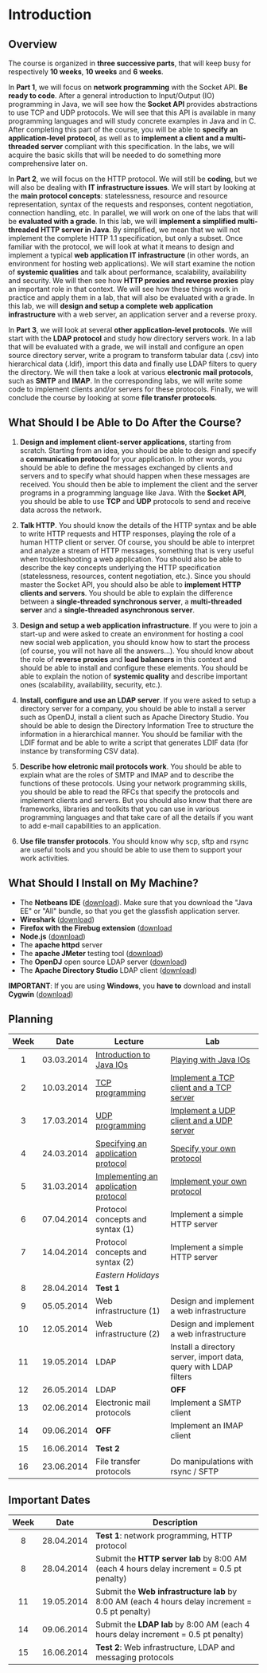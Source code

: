 # Introduction

## Overview

The course is organized in **three successive parts**, that will keep busy for respectively **10 weeks**, **10 weeks** and **6 weeks**.

In **Part 1**, we will focus on **network programming** with the Socket API. **Be ready to code**. After a general introduction to Input/Output (IO) programming in Java, we will see how the **Socket API** provides abstractions to use TCP and UDP protocols. We will see that this API is available in many programming languages and will study concrete examples in Java and in C. After completing this part of the course, you will be able to **specify an application-level protocol**, as well as to **implement a client and a multi-threaded server** compliant with this specification. In the labs, we will acquire the basic skills that will be needed to do something more comprehensive later on.

In **Part 2**, we will focus on the HTTP protocol. We will still be **coding**, but we will also be dealing with **IT infrastructure issues**. We will start by looking at the **main protocol concepts**: statelessness, resource and resource representation, syntax of the requests and responses, content negotiation, connection handling, etc. In parallel, we will work on one of the labs that will be **evaluated with a grade**. In this lab, we will **implement a simplified multi-threaded HTTP server in Java**. By simplified, we mean that we will not implement the complete HTTP 1.1 specification, but only a subset. Once familiar with the protocol, we will look at what it means to design and implement a typical **web application IT infrastructure** (in other words, an environment for hosting web applications). We will start examine the notion of **systemic qualities** and talk about performance, scalability, availability and security. We will then see how **HTTP proxies and reverse proxies** play an important role in that context. We will see how these things work in practice and apply them in a lab, that will also be evaluated with a grade. In this lab, we will **design and setup a complete web application infrastructure** with a web server, an application server and a reverse proxy. 

In **Part 3**, we will look at several **other application-level protocols**. We will start with the **LDAP protocol** and study how directory servers work. In a lab that will be evaluated with a grade, we will install and configure an open source directory server, write a program to transform tabular data (.csv) into hierarchical data (.ldif), import this data and finally use LDAP filters to query the directory. We will then take a look at various **electronic mail protocols**, such as **SMTP** and **IMAP**. In the corresponding labs, we will write some code to implement clients and/or servers for these protocols. Finally, we will conclude the course by looking at some **file transfer protocols**.

## What Should I be Able to Do After the Course?

1. **Design and implement client-server applications**, starting from scratch. Starting from an idea, you should be able to design and specify a **communication protocol** for your application. In other words, you should be able to define the messages exchanged by clients and servers and to specify what should happen when these messages are received. You should then be able to implement the client and the server programs in a programming language like Java. With the **Socket API**, you should be able to use **TCP** and **UDP** protocols to send and receive data across the network. 

2. **Talk HTTP**. You should know the details of the HTTP syntax and be able to write HTTP requests and HTTP responses, playing the role of a human HTTP client or server. Of course, you should be able to interpret and analyze a stream of HTTP messages, something that is very useful when troubleshooting a web application. You should also be able to describe the key concepts underlying the HTTP specification (statelessness, resources, content negotiation, etc.). Since you should master the Socket API, you should also be able to **implement HTTP clients and servers**. You should be able to explain the difference between a **single-threaded synchronous server**, a **multi-threaded server** and a **single-threaded asynchronous server**.

3. **Design and setup a web application infrastructure**. If you were to join a start-up and were asked to create an environment for hosting a cool new social web application, you should know how to start the process (of course, you will not have all the answers…). You should know about the role of **reverse proxies** and **load balancers** in this context and should be able to install and configure these elements. You should be able to explain the notion of **systemic quality** and describe important ones (scalability, availability, security, etc.).

4. **Install, configure and use an LDAP server**. If you were asked to setup a directory server for a company, you should be able to install a server such as OpenDJ, install a client such as Apache Directory Studio. You should be able to design the Directory Information Tree to structure the information in a hierarchical manner. You should be familiar with the LDIF format and be able to write a script that generates LDIF data (for instance by transforming CSV data).

5. **Describe how eletronic mail protocols work**. You should be able to explain what are the roles of SMTP and IMAP and to describe the functions of these protocols. Using your network programming skills, you should be able to read the RFCs that specify the protocols and implement clients and servers. But you should also know that there are frameworks, libraries and toolkits that you can use in various programming languages and that take care of all the details if you want to add e-mail capabilities to an application.

6. **Use file transfer protocols**. You should know why scp, sftp and rsync are useful tools and you should be able to use them to support your work activities.

## What Should I Install on My Machine?

* The **Netbeans IDE** ([download](https://netbeans.org/downloads/)). Make sure that you download the "Java EE" or "All" bundle, so that you get the glassfish application server.
* **Wireshark** ([download](http://www.wireshark.org/))
* **Firefox with the Firebug extension** ([download](https://getfirebug.com/)
* **Node.js** ([download](http://nodejs.org/))
* The **apache httpd** server
* The **apache JMeter** testing tool ([download](http://jmeter.apache.org/))
* The **OpenDJ** open source LDAP server ([download](http://forgerock.com/products/open-identity-stack/opendj/))
* The **Apache Directory Studio** LDAP client ([download](https://directory.apache.org/studio/)) 

**IMPORTANT**: If you are using **Windows**, you **have to** download and install **Cygwin** ([download](http://www.cygwin.com/))



## Planning

Week | Date       | Lecture             | Lab                 
:---:|------------|---------------------|--------
1    | 03.03.2014 | [Introduction to Java IOs](./01-Lecture1-JavaIOs.md)   | [Playing with Java IOs](../labs/01-JavaIO/README.md)
2    | 10.03.2014 | [TCP programming](./02-Lecture2-TCPProgramming.md)     | [Implement a TCP client and a TCP server](../labs/02-TCPProgramming/README.md)
3    | 17.03.2014 | [UDP programming](./03-Lecture3-UDPProgramming.md)     | [Implement a UDP client and a UDP server](../labs/03-UDPProgramming/README.md)
4    | 24.03.2014 | [Specifying an application protocol](./04-Lecture4-ProtocolSpecification.md)  | [Specify your own protocol](../labs/04-ProtocolSpecification/README.md)
5    | 31.03.2014 | [Implementing an application protocol](./05-Lecture5-ProtocolImplementation.md) | [Implement your own protocol](../labs/05-ProtocolImplementation/README.md)
6    | 07.04.2014 | Protocol concepts and syntax (1) | Implement a simple HTTP server
7    | 14.04.2014 | Protocol concepts and syntax (2) | Implement a simple HTTP server
     |            | *Eastern Holidays*    |
8    | 28.04.2014 | **Test 1**          |
9    | 05.05.2014 | Web infrastructure (1)   | Design and implement a web infrastructure
10   | 12.05.2014 | Web infrastructure (2)   | Design and implement a web infrastructure
11   | 19.05.2014 | LDAP   | Install a directory server, import data, query with LDAP filters
12   | 26.05.2014 | LDAP   | **OFF**
13   | 02.06.2014 | Electronic mail protocols | Implement a SMTP client
14   | 09.06.2014 | **OFF** | Implement an IMAP client
15   | 16.06.2014 | **Test 2**   |
16   | 23.06.2014 | File transfer protocols   | Do manipulations with rsync / SFTP


## Important Dates


Week | Date       | Description                           
:---:|------------|------------
8|28.04.2014|**Test 1**: network programming, HTTP protocol
8|28.04.2014|Submit the **HTTP server lab** by 8:00 AM (each 4 hours delay increment = 0.5 pt penalty)
11|19.05.2014|Submit the **Web infrastructure lab** by 8:00 AM (each 4 hours delay increment = 0.5 pt penalty)
14|09.06.2014|Submit the **LDAP lab** by 8:00 AM (each 4 hours delay increment = 0.5 pt penalty)
15|16.06.2014|**Test 2**: Web infrastructure, LDAP and messaging protocols

